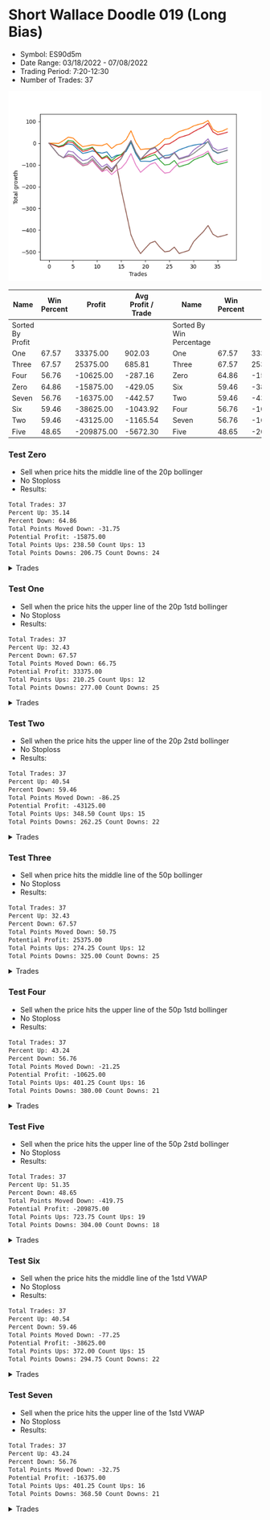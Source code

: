 # Short Wallace Doodle 019 (Long Bias)
- Symbol: ES90d5m
- Date Range: 03/18/2022 - 07/08/2022
- Trading Period: 7:20-12:30
- Number of Trades: 37

![Plot](ShortWallaceDoodle019ES90d5m(LongBias).png)

| Name | Win Percent | Profit | Avg Profit / Trade |     | Name | Win Percent | Profit | Avg Profit / Trade |
| ---- | ----------- | ------ | ------------------ | --- | ---- | ----------- | ------ | ------------------ |
| Sorted By <br> Profit | | | | | Sorted By <br> Win Percentage ||||
| One | 67.57 | 33375.00 | 902.03 |     | One | 67.57 | 33375.00 | 902.03 |
| Three | 67.57 | 25375.00 | 685.81 |     | Three | 67.57 | 25375.00 | 685.81 |
| Four | 56.76 | -10625.00 | -287.16 |     | Zero | 64.86 | -15875.00 | -429.05 |
| Zero | 64.86 | -15875.00 | -429.05 |     | Six | 59.46 | -38625.00 | -1043.92 |
| Seven | 56.76 | -16375.00 | -442.57 |     | Two | 59.46 | -43125.00 | -1165.54 |
| Six | 59.46 | -38625.00 | -1043.92 |     | Four | 56.76 | -10625.00 | -287.16 |
| Two | 59.46 | -43125.00 | -1165.54 |     | Seven | 56.76 | -16375.00 | -442.57 |
| Five | 48.65 | -209875.00 | -5672.30 |     | Five | 48.65 | -209875.00 | -5672.30 |

### Test Zero
* Sell when price hits the middle line of the 20p bollinger
* No Stoploss
* Results:
```
Total Trades: 37
Percent Up: 35.14
Percent Down: 64.86
Total Points Moved Down: -31.75
Potential Profit: -15875.00
Total Points Ups: 238.50 Count Ups: 13
Total Points Downs: 206.75 Count Downs: 24
```

<details><summary>Trades</summary>

<code>In: 2022-03-24 08:05:00		Out: 2022-03-24 09:25:00		Total Position Time: 80:00		Total Move Down: -7.50		Total to Date: -7.50</code> <br />
<code>In: 2022-03-24 08:10:00		Out: 2022-03-24 09:25:00		Total Position Time: 75:00		Total Move Down: -8.00		Total to Date: -15.50</code> <br />
<code>In: 2022-03-24 08:30:00		Out: 2022-03-24 09:25:00		Total Position Time: 55:00		Total Move Down: 6.00		Total to Date: -9.50</code> <br />
<code>In: 2022-03-25 07:25:00		Out: 2022-03-25 08:07:45		Total Position Time: 42:45		Total Move Down: 6.50		Total to Date: -3.00</code> <br />
<code>In: 2022-03-29 12:10:00		Out: 2022-03-29 12:50:00		Total Position Time: 40:00		Total Move Down: -4.25		Total to Date: -7.25</code> <br />
<code>In: 2022-04-07 11:45:00		Out: 2022-04-07 12:50:00		Total Position Time: 65:00		Total Move Down: -21.75		Total to Date: -29.00</code> <br />
<code>In: 2022-04-07 11:50:00		Out: 2022-04-07 12:50:00		Total Position Time: 60:00		Total Move Down: -18.00		Total to Date: -47.00</code> <br />
<code>In: 2022-04-07 12:15:00		Out: 2022-04-07 12:50:00		Total Position Time: 35:00		Total Move Down: 4.75		Total to Date: -42.25</code> <br />
<code>In: 2022-04-08 08:05:00		Out: 2022-04-08 09:15:55		Total Position Time: 70:55		Total Move Down: 7.00		Total to Date: -35.25</code> <br />
<code>In: 2022-04-13 08:25:00		Out: 2022-04-13 10:34:30		Total Position Time: 129:30		Total Move Down: -6.25		Total to Date: -41.50</code> <br />
<code>In: 2022-04-13 08:30:00		Out: 2022-04-13 10:34:30		Total Position Time: 124:30		Total Move Down: -4.25		Total to Date: -45.75</code> <br />
<code>In: 2022-04-20 10:45:00		Out: 2022-04-20 11:13:35		Total Position Time: 28:35		Total Move Down: 5.75		Total to Date: -40.00</code> <br />
<code>In: 2022-04-28 09:50:00		Out: 2022-04-28 12:34:15		Total Position Time: 164:15		Total Move Down: -28.25		Total to Date: -68.25</code> <br />
<code>In: 2022-05-03 08:30:00		Out: 2022-05-03 09:07:05		Total Position Time: 37:05		Total Move Down: 12.50		Total to Date: -55.75</code> <br />
<code>In: 2022-05-04 10:55:00		Out: 2022-05-04 11:00:25		Total Position Time: 05:25		Total Move Down: 3.00		Total to Date: -52.75</code> <br />
<code>In: 2022-05-04 11:05:00		Out: 2022-05-04 11:10:10		Total Position Time: 05:10		Total Move Down: 15.00		Total to Date: -37.75</code> <br />
<code>In: 2022-05-04 11:30:00		Out: 2022-05-04 11:35:10		Total Position Time: 05:10		Total Move Down: 40.75		Total to Date: 3.00</code> <br />
<code>In: 2022-05-04 12:05:00		Out: 2022-05-04 12:50:00		Total Position Time: 45:00		Total Move Down: -52.25		Total to Date: -49.25</code> <br />
<code>In: 2022-05-04 12:15:00		Out: 2022-05-04 12:50:00		Total Position Time: 35:00		Total Move Down: -34.00		Total to Date: -83.25</code> <br />
<code>In: 2022-05-16 10:35:00		Out: 2022-05-16 11:52:30		Total Position Time: 77:30		Total Move Down: 0.25		Total to Date: -83.00</code> <br />
<code>In: 2022-05-16 10:40:00		Out: 2022-05-16 11:52:30		Total Position Time: 72:30		Total Move Down: -1.00		Total to Date: -84.00</code> <br />
<code>In: 2022-05-17 12:05:00		Out: 2022-05-17 12:50:00		Total Position Time: 45:00		Total Move Down: 8.25		Total to Date: -75.75</code> <br />
<code>In: 2022-05-24 10:55:00		Out: 2022-05-24 11:48:35		Total Position Time: 53:35		Total Move Down: 6.25		Total to Date: -69.50</code> <br />
<code>In: 2022-05-24 11:10:00		Out: 2022-05-24 11:48:35		Total Position Time: 38:35		Total Move Down: 12.25		Total to Date: -57.25</code> <br />
<code>In: 2022-05-27 12:25:00		Out: 2022-05-27 12:50:00		Total Position Time: 25:00		Total Move Down: 3.00		Total to Date: -54.25</code> <br />
<code>In: 2022-05-31 09:05:00		Out: 2022-05-31 10:16:00		Total Position Time: 71:00		Total Move Down: 10.50		Total to Date: -43.75</code> <br />
<code>In: 2022-06-07 07:40:00		Out: 2022-06-07 08:30:10		Total Position Time: 50:10		Total Move Down: 13.25		Total to Date: -30.50</code> <br />
<code>In: 2022-06-21 12:05:00		Out: 2022-06-21 12:35:35		Total Position Time: 30:35		Total Move Down: 8.00		Total to Date: -22.50</code> <br />
<code>In: 2022-06-21 12:10:00		Out: 2022-06-21 12:35:35		Total Position Time: 25:35		Total Move Down: 7.75		Total to Date: -14.75</code> <br />
<code>In: 2022-06-23 08:10:00		Out: 2022-06-23 08:24:00		Total Position Time: 14:00		Total Move Down: 5.75		Total to Date: -9.00</code> <br />
<code>In: 2022-06-27 07:55:00		Out: 2022-06-27 09:02:10		Total Position Time: 67:10		Total Move Down: 3.75		Total to Date: -5.25</code> <br />
<code>In: 2022-06-27 08:20:00		Out: 2022-06-27 09:02:10		Total Position Time: 42:10		Total Move Down: 2.25		Total to Date: -3.00</code> <br />
<code>In: 2022-06-27 08:25:00		Out: 2022-06-27 09:02:10		Total Position Time: 37:10		Total Move Down: 9.25		Total to Date: 6.25</code> <br />
<code>In: 2022-07-05 10:40:00		Out: 2022-07-05 12:50:00		Total Position Time: 130:00		Total Move Down: -40.00		Total to Date: -33.75</code> <br />
<code>In: 2022-07-05 11:40:00		Out: 2022-07-05 12:50:00		Total Position Time: 70:00		Total Move Down: -13.00		Total to Date: -46.75</code> <br />
<code>In: 2022-07-06 11:45:00		Out: 2022-07-06 12:49:20		Total Position Time: 64:20		Total Move Down: 7.50		Total to Date: -39.25</code> <br />
<code>In: 2022-07-07 12:20:00		Out: 2022-07-07 12:38:25		Total Position Time: 18:25		Total Move Down: 7.50		Total to Date: -31.75</code> <br />


</details>

### Test One
* Sell when the price hits the upper line of the 20p 1std bollinger
* No Stoploss
* Results:
```
Total Trades: 37
Percent Up: 32.43
Percent Down: 67.57
Total Points Moved Down: 66.75
Potential Profit: 33375.00
Total Points Ups: 210.25 Count Ups: 12
Total Points Downs: 277.00 Count Downs: 25
```

<details><summary>Trades</summary>

<code>In: 2022-03-24 08:05:00		Out: 2022-03-24 09:34:05		Total Position Time: 89:05		Total Move Down: -0.25		Total to Date: -0.25</code> <br />
<code>In: 2022-03-24 08:10:00		Out: 2022-03-24 09:34:05		Total Position Time: 84:05		Total Move Down: -0.75		Total to Date: -1.00</code> <br />
<code>In: 2022-03-24 08:30:00		Out: 2022-03-24 09:34:05		Total Position Time: 64:05		Total Move Down: 13.25		Total to Date: 12.25</code> <br />
<code>In: 2022-03-25 07:25:00		Out: 2022-03-25 08:09:20		Total Position Time: 44:20		Total Move Down: 15.50		Total to Date: 27.75</code> <br />
<code>In: 2022-03-29 12:10:00		Out: 2022-03-29 12:50:00		Total Position Time: 40:00		Total Move Down: -4.25		Total to Date: 23.50</code> <br />
<code>In: 2022-04-07 11:45:00		Out: 2022-04-07 12:50:00		Total Position Time: 65:00		Total Move Down: -21.75		Total to Date: 1.75</code> <br />
<code>In: 2022-04-07 11:50:00		Out: 2022-04-07 12:50:00		Total Position Time: 60:00		Total Move Down: -18.00		Total to Date: -16.25</code> <br />
<code>In: 2022-04-07 12:15:00		Out: 2022-04-07 12:50:00		Total Position Time: 35:00		Total Move Down: 4.75		Total to Date: -11.50</code> <br />
<code>In: 2022-04-08 08:05:00		Out: 2022-04-08 10:13:40		Total Position Time: 128:40		Total Move Down: 4.25		Total to Date: -7.25</code> <br />
<code>In: 2022-04-13 08:25:00		Out: 2022-04-13 10:47:30		Total Position Time: 142:30		Total Move Down: -2.75		Total to Date: -10.00</code> <br />
<code>In: 2022-04-13 08:30:00		Out: 2022-04-13 10:47:30		Total Position Time: 137:30		Total Move Down: -0.75		Total to Date: -10.75</code> <br />
<code>In: 2022-04-20 10:45:00		Out: 2022-04-20 11:17:15		Total Position Time: 32:15		Total Move Down: 8.75		Total to Date: -2.00</code> <br />
<code>In: 2022-04-28 09:50:00		Out: 2022-04-28 12:45:05		Total Position Time: 175:05		Total Move Down: -22.50		Total to Date: -24.50</code> <br />
<code>In: 2022-05-03 08:30:00		Out: 2022-05-03 09:30:10		Total Position Time: 60:10		Total Move Down: 17.00		Total to Date: -7.50</code> <br />
<code>In: 2022-05-04 10:55:00		Out: 2022-05-04 11:07:25		Total Position Time: 12:25		Total Move Down: 5.25		Total to Date: -2.25</code> <br />
<code>In: 2022-05-04 11:05:00		Out: 2022-05-04 11:10:55		Total Position Time: 05:55		Total Move Down: 18.75		Total to Date: 16.50</code> <br />
<code>In: 2022-05-04 11:30:00		Out: 2022-05-04 11:35:10		Total Position Time: 05:10		Total Move Down: 40.75		Total to Date: 57.25</code> <br />
<code>In: 2022-05-04 12:05:00		Out: 2022-05-04 12:50:00		Total Position Time: 45:00		Total Move Down: -52.25		Total to Date: 5.00</code> <br />
<code>In: 2022-05-04 12:15:00		Out: 2022-05-04 12:50:00		Total Position Time: 35:00		Total Move Down: -34.00		Total to Date: -29.00</code> <br />
<code>In: 2022-05-16 10:35:00		Out: 2022-05-16 12:10:10		Total Position Time: 95:10		Total Move Down: 2.50		Total to Date: -26.50</code> <br />
<code>In: 2022-05-16 10:40:00		Out: 2022-05-16 12:10:10		Total Position Time: 90:10		Total Move Down: 1.25		Total to Date: -25.25</code> <br />
<code>In: 2022-05-17 12:05:00		Out: 2022-05-17 12:50:00		Total Position Time: 45:00		Total Move Down: 8.25		Total to Date: -17.00</code> <br />
<code>In: 2022-05-24 10:55:00		Out: 2022-05-24 11:55:10		Total Position Time: 60:10		Total Move Down: 15.25		Total to Date: -1.75</code> <br />
<code>In: 2022-05-24 11:10:00		Out: 2022-05-24 11:55:10		Total Position Time: 45:10		Total Move Down: 21.25		Total to Date: 19.50</code> <br />
<code>In: 2022-05-27 12:25:00		Out: 2022-05-27 12:50:00		Total Position Time: 25:00		Total Move Down: 3.00		Total to Date: 22.50</code> <br />
<code>In: 2022-05-31 09:05:00		Out: 2022-05-31 10:23:00		Total Position Time: 78:00		Total Move Down: 16.50		Total to Date: 39.00</code> <br />
<code>In: 2022-06-07 07:40:00		Out: 2022-06-07 09:05:05		Total Position Time: 85:05		Total Move Down: 14.50		Total to Date: 53.50</code> <br />
<code>In: 2022-06-21 12:05:00		Out: 2022-06-21 12:50:00		Total Position Time: 45:00		Total Move Down: 7.00		Total to Date: 60.50</code> <br />
<code>In: 2022-06-21 12:10:00		Out: 2022-06-21 12:50:00		Total Position Time: 40:00		Total Move Down: 6.75		Total to Date: 67.25</code> <br />
<code>In: 2022-06-23 08:10:00		Out: 2022-06-23 08:35:05		Total Position Time: 25:05		Total Move Down: 12.00		Total to Date: 79.25</code> <br />
<code>In: 2022-06-27 07:55:00		Out: 2022-06-27 09:15:50		Total Position Time: 80:50		Total Move Down: 7.00		Total to Date: 86.25</code> <br />
<code>In: 2022-06-27 08:20:00		Out: 2022-06-27 09:15:50		Total Position Time: 55:50		Total Move Down: 5.50		Total to Date: 91.75</code> <br />
<code>In: 2022-06-27 08:25:00		Out: 2022-06-27 09:15:50		Total Position Time: 50:50		Total Move Down: 12.50		Total to Date: 104.25</code> <br />
<code>In: 2022-07-05 10:40:00		Out: 2022-07-05 12:50:00		Total Position Time: 130:00		Total Move Down: -40.00		Total to Date: 64.25</code> <br />
<code>In: 2022-07-05 11:40:00		Out: 2022-07-05 12:50:00		Total Position Time: 70:00		Total Move Down: -13.00		Total to Date: 51.25</code> <br />
<code>In: 2022-07-06 11:45:00		Out: 2022-07-06 12:50:00		Total Position Time: 65:00		Total Move Down: 5.00		Total to Date: 56.25</code> <br />
<code>In: 2022-07-07 12:20:00		Out: 2022-07-07 12:46:45		Total Position Time: 26:45		Total Move Down: 10.50		Total to Date: 66.75</code> <br />


</details>

### Test Two
* Sell when the price hits the upper line of the 20p 2std bollinger
* No Stoploss
* Results:
```
Total Trades: 37
Percent Up: 40.54
Percent Down: 59.46
Total Points Moved Down: -86.25
Potential Profit: -43125.00
Total Points Ups: 348.50 Count Ups: 15
Total Points Downs: 262.25 Count Downs: 22
```

<details><summary>Trades</summary>

<code>In: 2022-03-24 08:05:00		Out: 2022-03-24 11:46:05		Total Position Time: 221:05		Total Move Down: -7.00		Total to Date: -7.00</code> <br />
<code>In: 2022-03-24 08:10:00		Out: 2022-03-24 11:46:05		Total Position Time: 216:05		Total Move Down: -7.50		Total to Date: -14.50</code> <br />
<code>In: 2022-03-24 08:30:00		Out: 2022-03-24 11:46:05		Total Position Time: 196:05		Total Move Down: 6.50		Total to Date: -8.00</code> <br />
<code>In: 2022-03-25 07:25:00		Out: 2022-03-25 08:10:45		Total Position Time: 45:45		Total Move Down: 21.25		Total to Date: 13.25</code> <br />
<code>In: 2022-03-29 12:10:00		Out: 2022-03-29 12:50:00		Total Position Time: 40:00		Total Move Down: -4.25		Total to Date: 9.00</code> <br />
<code>In: 2022-04-07 11:45:00		Out: 2022-04-07 12:50:00		Total Position Time: 65:00		Total Move Down: -21.75		Total to Date: -12.75</code> <br />
<code>In: 2022-04-07 11:50:00		Out: 2022-04-07 12:50:00		Total Position Time: 60:00		Total Move Down: -18.00		Total to Date: -30.75</code> <br />
<code>In: 2022-04-07 12:15:00		Out: 2022-04-07 12:50:00		Total Position Time: 35:00		Total Move Down: 4.75		Total to Date: -26.00</code> <br />
<code>In: 2022-04-08 08:05:00		Out: 2022-04-08 10:32:15		Total Position Time: 147:15		Total Move Down: 8.00		Total to Date: -18.00</code> <br />
<code>In: 2022-04-13 08:25:00		Out: 2022-04-13 12:50:00		Total Position Time: 265:00		Total Move Down: -26.00		Total to Date: -44.00</code> <br />
<code>In: 2022-04-13 08:30:00		Out: 2022-04-13 12:50:00		Total Position Time: 260:00		Total Move Down: -24.00		Total to Date: -68.00</code> <br />
<code>In: 2022-04-20 10:45:00		Out: 2022-04-20 11:18:30		Total Position Time: 33:30		Total Move Down: 11.00		Total to Date: -57.00</code> <br />
<code>In: 2022-04-28 09:50:00		Out: 2022-04-28 12:50:00		Total Position Time: 180:00		Total Move Down: -23.00		Total to Date: -80.00</code> <br />
<code>In: 2022-05-03 08:30:00		Out: 2022-05-03 09:56:15		Total Position Time: 86:15		Total Move Down: 19.25		Total to Date: -60.75</code> <br />
<code>In: 2022-05-04 10:55:00		Out: 2022-05-04 11:07:40		Total Position Time: 12:40		Total Move Down: 9.00		Total to Date: -51.75</code> <br />
<code>In: 2022-05-04 11:05:00		Out: 2022-05-04 11:18:35		Total Position Time: 13:35		Total Move Down: 21.50		Total to Date: -30.25</code> <br />
<code>In: 2022-05-04 11:30:00		Out: 2022-05-04 11:35:10		Total Position Time: 05:10		Total Move Down: 40.75		Total to Date: 10.50</code> <br />
<code>In: 2022-05-04 12:05:00		Out: 2022-05-04 12:50:00		Total Position Time: 45:00		Total Move Down: -52.25		Total to Date: -41.75</code> <br />
<code>In: 2022-05-04 12:15:00		Out: 2022-05-04 12:50:00		Total Position Time: 35:00		Total Move Down: -34.00		Total to Date: -75.75</code> <br />
<code>In: 2022-05-16 10:35:00		Out: 2022-05-16 12:13:35		Total Position Time: 98:35		Total Move Down: 8.50		Total to Date: -67.25</code> <br />
<code>In: 2022-05-16 10:40:00		Out: 2022-05-16 12:13:35		Total Position Time: 93:35		Total Move Down: 7.25		Total to Date: -60.00</code> <br />
<code>In: 2022-05-17 12:05:00		Out: 2022-05-17 12:50:00		Total Position Time: 45:00		Total Move Down: 8.25		Total to Date: -51.75</code> <br />
<code>In: 2022-05-24 10:55:00		Out: 2022-05-24 12:50:00		Total Position Time: 115:00		Total Move Down: -27.25		Total to Date: -79.00</code> <br />
<code>In: 2022-05-24 11:10:00		Out: 2022-05-24 12:50:00		Total Position Time: 100:00		Total Move Down: -21.25		Total to Date: -100.25</code> <br />
<code>In: 2022-05-27 12:25:00		Out: 2022-05-27 12:50:00		Total Position Time: 25:00		Total Move Down: 3.00		Total to Date: -97.25</code> <br />
<code>In: 2022-05-31 09:05:00		Out: 2022-05-31 11:46:00		Total Position Time: 161:00		Total Move Down: 17.75		Total to Date: -79.50</code> <br />
<code>In: 2022-06-07 07:40:00		Out: 2022-06-07 12:50:00		Total Position Time: 310:00		Total Move Down: -29.25		Total to Date: -108.75</code> <br />
<code>In: 2022-06-21 12:05:00		Out: 2022-06-21 12:50:00		Total Position Time: 45:00		Total Move Down: 7.00		Total to Date: -101.75</code> <br />
<code>In: 2022-06-21 12:10:00		Out: 2022-06-21 12:50:00		Total Position Time: 40:00		Total Move Down: 6.75		Total to Date: -95.00</code> <br />
<code>In: 2022-06-23 08:10:00		Out: 2022-06-23 08:38:15		Total Position Time: 28:15		Total Move Down: 17.50		Total to Date: -77.50</code> <br />
<code>In: 2022-06-27 07:55:00		Out: 2022-06-27 09:25:30		Total Position Time: 90:30		Total Move Down: 9.50		Total to Date: -68.00</code> <br />
<code>In: 2022-06-27 08:20:00		Out: 2022-06-27 09:25:30		Total Position Time: 65:30		Total Move Down: 8.00		Total to Date: -60.00</code> <br />
<code>In: 2022-06-27 08:25:00		Out: 2022-06-27 09:25:30		Total Position Time: 60:30		Total Move Down: 15.00		Total to Date: -45.00</code> <br />
<code>In: 2022-07-05 10:40:00		Out: 2022-07-05 12:50:00		Total Position Time: 130:00		Total Move Down: -40.00		Total to Date: -85.00</code> <br />
<code>In: 2022-07-05 11:40:00		Out: 2022-07-05 12:50:00		Total Position Time: 70:00		Total Move Down: -13.00		Total to Date: -98.00</code> <br />
<code>In: 2022-07-06 11:45:00		Out: 2022-07-06 12:50:00		Total Position Time: 65:00		Total Move Down: 5.00		Total to Date: -93.00</code> <br />
<code>In: 2022-07-07 12:20:00		Out: 2022-07-07 12:50:00		Total Position Time: 30:00		Total Move Down: 6.75		Total to Date: -86.25</code> <br />


</details>

### Test Three
* Sell when price hits the middle line of the 50p bollinger
* No Stoploss
* Results:
```
Total Trades: 37
Percent Up: 32.43
Percent Down: 67.57
Total Points Moved Down: 50.75
Potential Profit: 25375.00
Total Points Ups: 274.25 Count Ups: 12
Total Points Downs: 325.00 Count Downs: 25
```

<details><summary>Trades</summary>

<code>In: 2022-03-24 08:05:00		Out: 2022-03-24 11:45:20		Total Position Time: 220:20		Total Move Down: -8.75		Total to Date: -8.75</code> <br />
<code>In: 2022-03-24 08:10:00		Out: 2022-03-24 11:45:20		Total Position Time: 215:20		Total Move Down: -9.25		Total to Date: -18.00</code> <br />
<code>In: 2022-03-24 08:30:00		Out: 2022-03-24 11:45:20		Total Position Time: 195:20		Total Move Down: 4.75		Total to Date: -13.25</code> <br />
<code>In: 2022-03-25 07:25:00		Out: 2022-03-25 08:10:15		Total Position Time: 45:15		Total Move Down: 19.50		Total to Date: 6.25</code> <br />
<code>In: 2022-03-29 12:10:00		Out: 2022-03-29 12:50:00		Total Position Time: 40:00		Total Move Down: -4.25		Total to Date: 2.00</code> <br />
<code>In: 2022-04-07 11:45:00		Out: 2022-04-07 12:50:00		Total Position Time: 65:00		Total Move Down: -21.75		Total to Date: -19.75</code> <br />
<code>In: 2022-04-07 11:50:00		Out: 2022-04-07 12:50:00		Total Position Time: 60:00		Total Move Down: -18.00		Total to Date: -37.75</code> <br />
<code>In: 2022-04-07 12:15:00		Out: 2022-04-07 12:50:00		Total Position Time: 35:00		Total Move Down: 4.75		Total to Date: -33.00</code> <br />
<code>In: 2022-04-08 08:05:00		Out: 2022-04-08 10:43:05		Total Position Time: 158:05		Total Move Down: 11.00		Total to Date: -22.00</code> <br />
<code>In: 2022-04-13 08:25:00		Out: 2022-04-13 12:50:00		Total Position Time: 265:00		Total Move Down: -26.00		Total to Date: -48.00</code> <br />
<code>In: 2022-04-13 08:30:00		Out: 2022-04-13 12:50:00		Total Position Time: 260:00		Total Move Down: -24.00		Total to Date: -72.00</code> <br />
<code>In: 2022-04-20 10:45:00		Out: 2022-04-20 11:17:40		Total Position Time: 32:40		Total Move Down: 9.00		Total to Date: -63.00</code> <br />
<code>In: 2022-04-28 09:50:00		Out: 2022-04-28 12:50:00		Total Position Time: 180:00		Total Move Down: -23.00		Total to Date: -86.00</code> <br />
<code>In: 2022-05-03 08:30:00		Out: 2022-05-03 11:02:35		Total Position Time: 152:35		Total Move Down: 12.25		Total to Date: -73.75</code> <br />
<code>In: 2022-05-04 10:55:00		Out: 2022-05-04 11:20:50		Total Position Time: 25:50		Total Move Down: 14.75		Total to Date: -59.00</code> <br />
<code>In: 2022-05-04 11:05:00		Out: 2022-05-04 11:20:50		Total Position Time: 15:50		Total Move Down: 30.25		Total to Date: -28.75</code> <br />
<code>In: 2022-05-04 11:30:00		Out: 2022-05-04 11:35:10		Total Position Time: 05:10		Total Move Down: 40.75		Total to Date: 12.00</code> <br />
<code>In: 2022-05-04 12:05:00		Out: 2022-05-04 12:50:00		Total Position Time: 45:00		Total Move Down: -52.25		Total to Date: -40.25</code> <br />
<code>In: 2022-05-04 12:15:00		Out: 2022-05-04 12:50:00		Total Position Time: 35:00		Total Move Down: -34.00		Total to Date: -74.25</code> <br />
<code>In: 2022-05-16 10:35:00		Out: 2022-05-16 12:17:45		Total Position Time: 102:45		Total Move Down: 12.50		Total to Date: -61.75</code> <br />
<code>In: 2022-05-16 10:40:00		Out: 2022-05-16 12:17:45		Total Position Time: 97:45		Total Move Down: 11.25		Total to Date: -50.50</code> <br />
<code>In: 2022-05-17 12:05:00		Out: 2022-05-17 12:50:00		Total Position Time: 45:00		Total Move Down: 8.25		Total to Date: -42.25</code> <br />
<code>In: 2022-05-24 10:55:00		Out: 2022-05-24 11:55:10		Total Position Time: 60:10		Total Move Down: 15.25		Total to Date: -27.00</code> <br />
<code>In: 2022-05-24 11:10:00		Out: 2022-05-24 11:55:10		Total Position Time: 45:10		Total Move Down: 21.25		Total to Date: -5.75</code> <br />
<code>In: 2022-05-27 12:25:00		Out: 2022-05-27 12:50:00		Total Position Time: 25:00		Total Move Down: 3.00		Total to Date: -2.75</code> <br />
<code>In: 2022-05-31 09:05:00		Out: 2022-05-31 11:45:05		Total Position Time: 160:05		Total Move Down: 13.50		Total to Date: 10.75</code> <br />
<code>In: 2022-06-07 07:40:00		Out: 2022-06-07 08:30:45		Total Position Time: 50:45		Total Move Down: 14.75		Total to Date: 25.50</code> <br />
<code>In: 2022-06-21 12:05:00		Out: 2022-06-21 12:50:00		Total Position Time: 45:00		Total Move Down: 7.00		Total to Date: 32.50</code> <br />
<code>In: 2022-06-21 12:10:00		Out: 2022-06-21 12:50:00		Total Position Time: 40:00		Total Move Down: 6.75		Total to Date: 39.25</code> <br />
<code>In: 2022-06-23 08:10:00		Out: 2022-06-23 08:35:20		Total Position Time: 25:20		Total Move Down: 13.50		Total to Date: 52.75</code> <br />
<code>In: 2022-06-27 07:55:00		Out: 2022-06-27 09:25:50		Total Position Time: 90:50		Total Move Down: 11.75		Total to Date: 64.50</code> <br />
<code>In: 2022-06-27 08:20:00		Out: 2022-06-27 09:25:50		Total Position Time: 65:50		Total Move Down: 10.25		Total to Date: 74.75</code> <br />
<code>In: 2022-06-27 08:25:00		Out: 2022-06-27 09:25:50		Total Position Time: 60:50		Total Move Down: 17.25		Total to Date: 92.00</code> <br />
<code>In: 2022-07-05 10:40:00		Out: 2022-07-05 12:50:00		Total Position Time: 130:00		Total Move Down: -40.00		Total to Date: 52.00</code> <br />
<code>In: 2022-07-05 11:40:00		Out: 2022-07-05 12:50:00		Total Position Time: 70:00		Total Move Down: -13.00		Total to Date: 39.00</code> <br />
<code>In: 2022-07-06 11:45:00		Out: 2022-07-06 12:50:00		Total Position Time: 65:00		Total Move Down: 5.00		Total to Date: 44.00</code> <br />
<code>In: 2022-07-07 12:20:00		Out: 2022-07-07 12:50:00		Total Position Time: 30:00		Total Move Down: 6.75		Total to Date: 50.75</code> <br />


</details>

### Test Four
* Sell when the price hits the upper line of the 50p 1std bollinger
* No Stoploss
* Results:
```
Total Trades: 37
Percent Up: 43.24
Percent Down: 56.76
Total Points Moved Down: -21.25
Potential Profit: -10625.00
Total Points Ups: 401.25 Count Ups: 16
Total Points Downs: 380.00 Count Downs: 21
```

<details><summary>Trades</summary>

<code>In: 2022-03-24 08:05:00		Out: 2022-03-24 12:50:00		Total Position Time: 285:00		Total Move Down: -26.75		Total to Date: -26.75</code> <br />
<code>In: 2022-03-24 08:10:00		Out: 2022-03-24 12:50:00		Total Position Time: 280:00		Total Move Down: -27.25		Total to Date: -54.00</code> <br />
<code>In: 2022-03-24 08:30:00		Out: 2022-03-24 12:50:00		Total Position Time: 260:00		Total Move Down: -13.25		Total to Date: -67.25</code> <br />
<code>In: 2022-03-25 07:25:00		Out: 2022-03-25 08:26:20		Total Position Time: 61:20		Total Move Down: 31.25		Total to Date: -36.00</code> <br />
<code>In: 2022-03-29 12:10:00		Out: 2022-03-29 12:50:00		Total Position Time: 40:00		Total Move Down: -4.25		Total to Date: -40.25</code> <br />
<code>In: 2022-04-07 11:45:00		Out: 2022-04-07 12:50:00		Total Position Time: 65:00		Total Move Down: -21.75		Total to Date: -62.00</code> <br />
<code>In: 2022-04-07 11:50:00		Out: 2022-04-07 12:50:00		Total Position Time: 60:00		Total Move Down: -18.00		Total to Date: -80.00</code> <br />
<code>In: 2022-04-07 12:15:00		Out: 2022-04-07 12:50:00		Total Position Time: 35:00		Total Move Down: 4.75		Total to Date: -75.25</code> <br />
<code>In: 2022-04-08 08:05:00		Out: 2022-04-08 11:25:05		Total Position Time: 200:05		Total Move Down: 16.00		Total to Date: -59.25</code> <br />
<code>In: 2022-04-13 08:25:00		Out: 2022-04-13 12:50:00		Total Position Time: 265:00		Total Move Down: -26.00		Total to Date: -85.25</code> <br />
<code>In: 2022-04-13 08:30:00		Out: 2022-04-13 12:50:00		Total Position Time: 260:00		Total Move Down: -24.00		Total to Date: -109.25</code> <br />
<code>In: 2022-04-20 10:45:00		Out: 2022-04-20 11:25:50		Total Position Time: 40:50		Total Move Down: 13.50		Total to Date: -95.75</code> <br />
<code>In: 2022-04-28 09:50:00		Out: 2022-04-28 12:50:00		Total Position Time: 180:00		Total Move Down: -23.00		Total to Date: -118.75</code> <br />
<code>In: 2022-05-03 08:30:00		Out: 2022-05-03 11:14:25		Total Position Time: 164:25		Total Move Down: 23.00		Total to Date: -95.75</code> <br />
<code>In: 2022-05-04 10:55:00		Out: 2022-05-04 11:34:10		Total Position Time: 39:10		Total Move Down: 26.25		Total to Date: -69.50</code> <br />
<code>In: 2022-05-04 11:05:00		Out: 2022-05-04 11:34:10		Total Position Time: 29:10		Total Move Down: 41.75		Total to Date: -27.75</code> <br />
<code>In: 2022-05-04 11:30:00		Out: 2022-05-04 11:35:10		Total Position Time: 05:10		Total Move Down: 40.75		Total to Date: 13.00</code> <br />
<code>In: 2022-05-04 12:05:00		Out: 2022-05-04 12:50:00		Total Position Time: 45:00		Total Move Down: -52.25		Total to Date: -39.25</code> <br />
<code>In: 2022-05-04 12:15:00		Out: 2022-05-04 12:50:00		Total Position Time: 35:00		Total Move Down: -34.00		Total to Date: -73.25</code> <br />
<code>In: 2022-05-16 10:35:00		Out: 2022-05-16 12:35:20		Total Position Time: 120:20		Total Move Down: 22.25		Total to Date: -51.00</code> <br />
<code>In: 2022-05-16 10:40:00		Out: 2022-05-16 12:35:20		Total Position Time: 115:20		Total Move Down: 21.00		Total to Date: -30.00</code> <br />
<code>In: 2022-05-17 12:05:00		Out: 2022-05-17 12:50:00		Total Position Time: 45:00		Total Move Down: 8.25		Total to Date: -21.75</code> <br />
<code>In: 2022-05-24 10:55:00		Out: 2022-05-24 12:50:00		Total Position Time: 115:00		Total Move Down: -27.25		Total to Date: -49.00</code> <br />
<code>In: 2022-05-24 11:10:00		Out: 2022-05-24 12:50:00		Total Position Time: 100:00		Total Move Down: -21.25		Total to Date: -70.25</code> <br />
<code>In: 2022-05-27 12:25:00		Out: 2022-05-27 12:50:00		Total Position Time: 25:00		Total Move Down: 3.00		Total to Date: -67.25</code> <br />
<code>In: 2022-05-31 09:05:00		Out: 2022-05-31 11:54:40		Total Position Time: 169:40		Total Move Down: 26.00		Total to Date: -41.25</code> <br />
<code>In: 2022-06-07 07:40:00		Out: 2022-06-07 12:50:00		Total Position Time: 310:00		Total Move Down: -29.25		Total to Date: -70.50</code> <br />
<code>In: 2022-06-21 12:05:00		Out: 2022-06-21 12:50:00		Total Position Time: 45:00		Total Move Down: 7.00		Total to Date: -63.50</code> <br />
<code>In: 2022-06-21 12:10:00		Out: 2022-06-21 12:50:00		Total Position Time: 40:00		Total Move Down: 6.75		Total to Date: -56.75</code> <br />
<code>In: 2022-06-23 08:10:00		Out: 2022-06-23 09:01:15		Total Position Time: 51:15		Total Move Down: 25.50		Total to Date: -31.25</code> <br />
<code>In: 2022-06-27 07:55:00		Out: 2022-06-27 10:38:05		Total Position Time: 163:05		Total Move Down: 15.75		Total to Date: -15.50</code> <br />
<code>In: 2022-06-27 08:20:00		Out: 2022-06-27 10:38:05		Total Position Time: 138:05		Total Move Down: 14.25		Total to Date: -1.25</code> <br />
<code>In: 2022-06-27 08:25:00		Out: 2022-06-27 10:38:05		Total Position Time: 133:05		Total Move Down: 21.25		Total to Date: 20.00</code> <br />
<code>In: 2022-07-05 10:40:00		Out: 2022-07-05 12:50:00		Total Position Time: 130:00		Total Move Down: -40.00		Total to Date: -20.00</code> <br />
<code>In: 2022-07-05 11:40:00		Out: 2022-07-05 12:50:00		Total Position Time: 70:00		Total Move Down: -13.00		Total to Date: -33.00</code> <br />
<code>In: 2022-07-06 11:45:00		Out: 2022-07-06 12:50:00		Total Position Time: 65:00		Total Move Down: 5.00		Total to Date: -28.00</code> <br />
<code>In: 2022-07-07 12:20:00		Out: 2022-07-07 12:50:00		Total Position Time: 30:00		Total Move Down: 6.75		Total to Date: -21.25</code> <br />


</details>

### Test Five
* Sell when the price hits the upper line of the 50p 2std bollinger
* No Stoploss
* Results:
```
Total Trades: 37
Percent Up: 51.35
Percent Down: 48.65
Total Points Moved Down: -419.75
Potential Profit: -209875.00
Total Points Ups: 723.75 Count Ups: 19
Total Points Downs: 304.00 Count Downs: 18
```

<details><summary>Trades</summary>

<code>In: 2022-03-24 08:05:00		Out: 2022-03-24 12:50:00		Total Position Time: 285:00		Total Move Down: -26.75		Total to Date: -26.75</code> <br />
<code>In: 2022-03-24 08:10:00		Out: 2022-03-24 12:50:00		Total Position Time: 280:00		Total Move Down: -27.25		Total to Date: -54.00</code> <br />
<code>In: 2022-03-24 08:30:00		Out: 2022-03-24 12:50:00		Total Position Time: 260:00		Total Move Down: -13.25		Total to Date: -67.25</code> <br />
<code>In: 2022-03-25 07:25:00		Out: 2022-03-25 12:50:00		Total Position Time: 325:00		Total Move Down: 7.75		Total to Date: -59.50</code> <br />
<code>In: 2022-03-29 12:10:00		Out: 2022-03-29 12:50:00		Total Position Time: 40:00		Total Move Down: -4.25		Total to Date: -63.75</code> <br />
<code>In: 2022-04-07 11:45:00		Out: 2022-04-07 12:50:00		Total Position Time: 65:00		Total Move Down: -21.75		Total to Date: -85.50</code> <br />
<code>In: 2022-04-07 11:50:00		Out: 2022-04-07 12:50:00		Total Position Time: 60:00		Total Move Down: -18.00		Total to Date: -103.50</code> <br />
<code>In: 2022-04-07 12:15:00		Out: 2022-04-07 12:50:00		Total Position Time: 35:00		Total Move Down: 4.75		Total to Date: -98.75</code> <br />
<code>In: 2022-04-08 08:05:00		Out: 2022-04-08 12:50:00		Total Position Time: 285:00		Total Move Down: 20.25		Total to Date: -78.50</code> <br />
<code>In: 2022-04-13 08:25:00		Out: 2022-04-13 12:50:00		Total Position Time: 265:00		Total Move Down: -26.00		Total to Date: -104.50</code> <br />
<code>In: 2022-04-13 08:30:00		Out: 2022-04-13 12:50:00		Total Position Time: 260:00		Total Move Down: -24.00		Total to Date: -128.50</code> <br />
<code>In: 2022-04-20 10:45:00		Out: 2022-04-20 11:35:45		Total Position Time: 50:45		Total Move Down: 19.25		Total to Date: -109.25</code> <br />
<code>In: 2022-04-28 09:50:00		Out: 2022-04-28 12:50:00		Total Position Time: 180:00		Total Move Down: -23.00		Total to Date: -132.25</code> <br />
<code>In: 2022-05-03 08:30:00		Out: 2022-05-03 11:40:20		Total Position Time: 190:20		Total Move Down: 33.50		Total to Date: -98.75</code> <br />
<code>In: 2022-05-04 10:55:00		Out: 2022-05-04 12:50:00		Total Position Time: 115:00		Total Move Down: -117.25		Total to Date: -216.00</code> <br />
<code>In: 2022-05-04 11:05:00		Out: 2022-05-04 12:50:00		Total Position Time: 105:00		Total Move Down: -101.75		Total to Date: -317.75</code> <br />
<code>In: 2022-05-04 11:30:00		Out: 2022-05-04 12:50:00		Total Position Time: 80:00		Total Move Down: -103.50		Total to Date: -421.25</code> <br />
<code>In: 2022-05-04 12:05:00		Out: 2022-05-04 12:50:00		Total Position Time: 45:00		Total Move Down: -52.25		Total to Date: -473.50</code> <br />
<code>In: 2022-05-04 12:15:00		Out: 2022-05-04 12:50:00		Total Position Time: 35:00		Total Move Down: -34.00		Total to Date: -507.50</code> <br />
<code>In: 2022-05-16 10:35:00		Out: 2022-05-16 12:50:00		Total Position Time: 135:00		Total Move Down: 24.75		Total to Date: -482.75</code> <br />
<code>In: 2022-05-16 10:40:00		Out: 2022-05-16 12:50:00		Total Position Time: 130:00		Total Move Down: 23.50		Total to Date: -459.25</code> <br />
<code>In: 2022-05-17 12:05:00		Out: 2022-05-17 12:50:00		Total Position Time: 45:00		Total Move Down: 8.25		Total to Date: -451.00</code> <br />
<code>In: 2022-05-24 10:55:00		Out: 2022-05-24 12:50:00		Total Position Time: 115:00		Total Move Down: -27.25		Total to Date: -478.25</code> <br />
<code>In: 2022-05-24 11:10:00		Out: 2022-05-24 12:50:00		Total Position Time: 100:00		Total Move Down: -21.25		Total to Date: -499.50</code> <br />
<code>In: 2022-05-27 12:25:00		Out: 2022-05-27 12:50:00		Total Position Time: 25:00		Total Move Down: 3.00		Total to Date: -496.50</code> <br />
<code>In: 2022-05-31 09:05:00		Out: 2022-05-31 12:50:00		Total Position Time: 225:00		Total Move Down: 18.50		Total to Date: -478.00</code> <br />
<code>In: 2022-06-07 07:40:00		Out: 2022-06-07 12:50:00		Total Position Time: 310:00		Total Move Down: -29.25		Total to Date: -507.25</code> <br />
<code>In: 2022-06-21 12:05:00		Out: 2022-06-21 12:50:00		Total Position Time: 45:00		Total Move Down: 7.00		Total to Date: -500.25</code> <br />
<code>In: 2022-06-21 12:10:00		Out: 2022-06-21 12:50:00		Total Position Time: 40:00		Total Move Down: 6.75		Total to Date: -493.50</code> <br />
<code>In: 2022-06-23 08:10:00		Out: 2022-06-23 09:46:25		Total Position Time: 96:25		Total Move Down: 40.50		Total to Date: -453.00</code> <br />
<code>In: 2022-06-27 07:55:00		Out: 2022-06-27 11:01:10		Total Position Time: 186:10		Total Move Down: 23.50		Total to Date: -429.50</code> <br />
<code>In: 2022-06-27 08:20:00		Out: 2022-06-27 11:01:10		Total Position Time: 161:10		Total Move Down: 22.00		Total to Date: -407.50</code> <br />
<code>In: 2022-06-27 08:25:00		Out: 2022-06-27 11:01:10		Total Position Time: 156:10		Total Move Down: 29.00		Total to Date: -378.50</code> <br />
<code>In: 2022-07-05 10:40:00		Out: 2022-07-05 12:50:00		Total Position Time: 130:00		Total Move Down: -40.00		Total to Date: -418.50</code> <br />
<code>In: 2022-07-05 11:40:00		Out: 2022-07-05 12:50:00		Total Position Time: 70:00		Total Move Down: -13.00		Total to Date: -431.50</code> <br />
<code>In: 2022-07-06 11:45:00		Out: 2022-07-06 12:50:00		Total Position Time: 65:00		Total Move Down: 5.00		Total to Date: -426.50</code> <br />
<code>In: 2022-07-07 12:20:00		Out: 2022-07-07 12:50:00		Total Position Time: 30:00		Total Move Down: 6.75		Total to Date: -419.75</code> <br />


</details>

### Test Six
* Sell when the price hits the middle line of the 1std VWAP
* No Stoploss
* Results:
```
Total Trades: 37
Percent Up: 40.54
Percent Down: 59.46
Total Points Moved Down: -77.25
Potential Profit: -38625.00
Total Points Ups: 372.00 Count Ups: 15
Total Points Downs: 294.75 Count Downs: 22
```

<details><summary>Trades</summary>

<code>In: 2022-03-24 08:05:00		Out: 2022-03-24 12:50:00		Total Position Time: 285:00		Total Move Down: -26.75		Total to Date: -26.75</code> <br />
<code>In: 2022-03-24 08:10:00		Out: 2022-03-24 12:50:00		Total Position Time: 280:00		Total Move Down: -27.25		Total to Date: -54.00</code> <br />
<code>In: 2022-03-24 08:30:00		Out: 2022-03-24 12:50:00		Total Position Time: 260:00		Total Move Down: -13.25		Total to Date: -67.25</code> <br />
<code>In: 2022-03-25 07:25:00		Out: 2022-03-25 08:08:15		Total Position Time: 43:15		Total Move Down: 9.50		Total to Date: -57.75</code> <br />
<code>In: 2022-03-29 12:10:00		Out: 2022-03-29 12:50:00		Total Position Time: 40:00		Total Move Down: -4.25		Total to Date: -62.00</code> <br />
<code>In: 2022-04-07 11:45:00		Out: 2022-04-07 12:50:00		Total Position Time: 65:00		Total Move Down: -21.75		Total to Date: -83.75</code> <br />
<code>In: 2022-04-07 11:50:00		Out: 2022-04-07 12:50:00		Total Position Time: 60:00		Total Move Down: -18.00		Total to Date: -101.75</code> <br />
<code>In: 2022-04-07 12:15:00		Out: 2022-04-07 12:50:00		Total Position Time: 35:00		Total Move Down: 4.75		Total to Date: -97.00</code> <br />
<code>In: 2022-04-08 08:05:00		Out: 2022-04-08 11:25:05		Total Position Time: 200:05		Total Move Down: 16.00		Total to Date: -81.00</code> <br />
<code>In: 2022-04-13 08:25:00		Out: 2022-04-13 12:50:00		Total Position Time: 265:00		Total Move Down: -26.00		Total to Date: -107.00</code> <br />
<code>In: 2022-04-13 08:30:00		Out: 2022-04-13 12:50:00		Total Position Time: 260:00		Total Move Down: -24.00		Total to Date: -131.00</code> <br />
<code>In: 2022-04-20 10:45:00		Out: 2022-04-20 11:18:20		Total Position Time: 33:20		Total Move Down: 9.75		Total to Date: -121.25</code> <br />
<code>In: 2022-04-28 09:50:00		Out: 2022-04-28 12:50:00		Total Position Time: 180:00		Total Move Down: -23.00		Total to Date: -144.25</code> <br />
<code>In: 2022-05-03 08:30:00		Out: 2022-05-03 11:12:00		Total Position Time: 162:00		Total Move Down: 19.25		Total to Date: -125.00</code> <br />
<code>In: 2022-05-04 10:55:00		Out: 2022-05-04 11:20:20		Total Position Time: 25:20		Total Move Down: 10.50		Total to Date: -114.50</code> <br />
<code>In: 2022-05-04 11:05:00		Out: 2022-05-04 11:20:20		Total Position Time: 15:20		Total Move Down: 26.00		Total to Date: -88.50</code> <br />
<code>In: 2022-05-04 11:30:00		Out: 2022-05-04 11:35:10		Total Position Time: 05:10		Total Move Down: 40.75		Total to Date: -47.75</code> <br />
<code>In: 2022-05-04 12:05:00		Out: 2022-05-04 12:50:00		Total Position Time: 45:00		Total Move Down: -52.25		Total to Date: -100.00</code> <br />
<code>In: 2022-05-04 12:15:00		Out: 2022-05-04 12:50:00		Total Position Time: 35:00		Total Move Down: -34.00		Total to Date: -134.00</code> <br />
<code>In: 2022-05-16 10:35:00		Out: 2022-05-16 12:34:05		Total Position Time: 119:05		Total Move Down: 19.00		Total to Date: -115.00</code> <br />
<code>In: 2022-05-16 10:40:00		Out: 2022-05-16 12:34:05		Total Position Time: 114:05		Total Move Down: 17.75		Total to Date: -97.25</code> <br />
<code>In: 2022-05-17 12:05:00		Out: 2022-05-17 12:50:00		Total Position Time: 45:00		Total Move Down: 8.25		Total to Date: -89.00</code> <br />
<code>In: 2022-05-24 10:55:00		Out: 2022-05-24 12:50:00		Total Position Time: 115:00		Total Move Down: -27.25		Total to Date: -116.25</code> <br />
<code>In: 2022-05-24 11:10:00		Out: 2022-05-24 12:50:00		Total Position Time: 100:00		Total Move Down: -21.25		Total to Date: -137.50</code> <br />
<code>In: 2022-05-27 12:25:00		Out: 2022-05-27 12:50:00		Total Position Time: 25:00		Total Move Down: 3.00		Total to Date: -134.50</code> <br />
<code>In: 2022-05-31 09:05:00		Out: 2022-05-31 11:48:35		Total Position Time: 163:35		Total Move Down: 23.50		Total to Date: -111.00</code> <br />
<code>In: 2022-06-07 07:40:00		Out: 2022-06-07 08:50:10		Total Position Time: 70:10		Total Move Down: 20.50		Total to Date: -90.50</code> <br />
<code>In: 2022-06-21 12:05:00		Out: 2022-06-21 12:50:00		Total Position Time: 45:00		Total Move Down: 7.00		Total to Date: -83.50</code> <br />
<code>In: 2022-06-21 12:10:00		Out: 2022-06-21 12:50:00		Total Position Time: 40:00		Total Move Down: 6.75		Total to Date: -76.75</code> <br />
<code>In: 2022-06-23 08:10:00		Out: 2022-06-23 08:31:10		Total Position Time: 21:10		Total Move Down: 8.25		Total to Date: -68.50</code> <br />
<code>In: 2022-06-27 07:55:00		Out: 2022-06-27 09:25:30		Total Position Time: 90:30		Total Move Down: 9.50		Total to Date: -59.00</code> <br />
<code>In: 2022-06-27 08:20:00		Out: 2022-06-27 09:25:30		Total Position Time: 65:30		Total Move Down: 8.00		Total to Date: -51.00</code> <br />
<code>In: 2022-06-27 08:25:00		Out: 2022-06-27 09:25:30		Total Position Time: 60:30		Total Move Down: 15.00		Total to Date: -36.00</code> <br />
<code>In: 2022-07-05 10:40:00		Out: 2022-07-05 12:50:00		Total Position Time: 130:00		Total Move Down: -40.00		Total to Date: -76.00</code> <br />
<code>In: 2022-07-05 11:40:00		Out: 2022-07-05 12:50:00		Total Position Time: 70:00		Total Move Down: -13.00		Total to Date: -89.00</code> <br />
<code>In: 2022-07-06 11:45:00		Out: 2022-07-06 12:50:00		Total Position Time: 65:00		Total Move Down: 5.00		Total to Date: -84.00</code> <br />
<code>In: 2022-07-07 12:20:00		Out: 2022-07-07 12:50:00		Total Position Time: 30:00		Total Move Down: 6.75		Total to Date: -77.25</code> <br />


</details>

### Test Seven
* Sell when the price hits the upper line of the 1std VWAP
* No Stoploss
* Results:
```
Total Trades: 37
Percent Up: 43.24
Percent Down: 56.76
Total Points Moved Down: -32.75
Potential Profit: -16375.00
Total Points Ups: 401.25 Count Ups: 16
Total Points Downs: 368.50 Count Downs: 21
```

<details><summary>Trades</summary>

<code>In: 2022-03-24 08:05:00		Out: 2022-03-24 12:50:00		Total Position Time: 285:00		Total Move Down: -26.75		Total to Date: -26.75</code> <br />
<code>In: 2022-03-24 08:10:00		Out: 2022-03-24 12:50:00		Total Position Time: 280:00		Total Move Down: -27.25		Total to Date: -54.00</code> <br />
<code>In: 2022-03-24 08:30:00		Out: 2022-03-24 12:50:00		Total Position Time: 260:00		Total Move Down: -13.25		Total to Date: -67.25</code> <br />
<code>In: 2022-03-25 07:25:00		Out: 2022-03-25 08:09:20		Total Position Time: 44:20		Total Move Down: 15.50		Total to Date: -51.75</code> <br />
<code>In: 2022-03-29 12:10:00		Out: 2022-03-29 12:50:00		Total Position Time: 40:00		Total Move Down: -4.25		Total to Date: -56.00</code> <br />
<code>In: 2022-04-07 11:45:00		Out: 2022-04-07 12:50:00		Total Position Time: 65:00		Total Move Down: -21.75		Total to Date: -77.75</code> <br />
<code>In: 2022-04-07 11:50:00		Out: 2022-04-07 12:50:00		Total Position Time: 60:00		Total Move Down: -18.00		Total to Date: -95.75</code> <br />
<code>In: 2022-04-07 12:15:00		Out: 2022-04-07 12:50:00		Total Position Time: 35:00		Total Move Down: 4.75		Total to Date: -91.00</code> <br />
<code>In: 2022-04-08 08:05:00		Out: 2022-04-08 12:50:00		Total Position Time: 285:00		Total Move Down: 20.25		Total to Date: -70.75</code> <br />
<code>In: 2022-04-13 08:25:00		Out: 2022-04-13 12:50:00		Total Position Time: 265:00		Total Move Down: -26.00		Total to Date: -96.75</code> <br />
<code>In: 2022-04-13 08:30:00		Out: 2022-04-13 12:50:00		Total Position Time: 260:00		Total Move Down: -24.00		Total to Date: -120.75</code> <br />
<code>In: 2022-04-20 10:45:00		Out: 2022-04-20 11:30:15		Total Position Time: 45:15		Total Move Down: 16.00		Total to Date: -104.75</code> <br />
<code>In: 2022-04-28 09:50:00		Out: 2022-04-28 12:50:00		Total Position Time: 180:00		Total Move Down: -23.00		Total to Date: -127.75</code> <br />
<code>In: 2022-05-03 08:30:00		Out: 2022-05-03 11:40:10		Total Position Time: 190:10		Total Move Down: 32.00		Total to Date: -95.75</code> <br />
<code>In: 2022-05-04 10:55:00		Out: 2022-05-04 11:34:05		Total Position Time: 39:05		Total Move Down: 25.50		Total to Date: -70.25</code> <br />
<code>In: 2022-05-04 11:05:00		Out: 2022-05-04 11:34:05		Total Position Time: 29:05		Total Move Down: 41.00		Total to Date: -29.25</code> <br />
<code>In: 2022-05-04 11:30:00		Out: 2022-05-04 11:35:10		Total Position Time: 05:10		Total Move Down: 40.75		Total to Date: 11.50</code> <br />
<code>In: 2022-05-04 12:05:00		Out: 2022-05-04 12:50:00		Total Position Time: 45:00		Total Move Down: -52.25		Total to Date: -40.75</code> <br />
<code>In: 2022-05-04 12:15:00		Out: 2022-05-04 12:50:00		Total Position Time: 35:00		Total Move Down: -34.00		Total to Date: -74.75</code> <br />
<code>In: 2022-05-16 10:35:00		Out: 2022-05-16 12:50:00		Total Position Time: 135:00		Total Move Down: 24.75		Total to Date: -50.00</code> <br />
<code>In: 2022-05-16 10:40:00		Out: 2022-05-16 12:50:00		Total Position Time: 130:00		Total Move Down: 23.50		Total to Date: -26.50</code> <br />
<code>In: 2022-05-17 12:05:00		Out: 2022-05-17 12:50:00		Total Position Time: 45:00		Total Move Down: 8.25		Total to Date: -18.25</code> <br />
<code>In: 2022-05-24 10:55:00		Out: 2022-05-24 12:50:00		Total Position Time: 115:00		Total Move Down: -27.25		Total to Date: -45.50</code> <br />
<code>In: 2022-05-24 11:10:00		Out: 2022-05-24 12:50:00		Total Position Time: 100:00		Total Move Down: -21.25		Total to Date: -66.75</code> <br />
<code>In: 2022-05-27 12:25:00		Out: 2022-05-27 12:50:00		Total Position Time: 25:00		Total Move Down: 3.00		Total to Date: -63.75</code> <br />
<code>In: 2022-05-31 09:05:00		Out: 2022-05-31 12:50:00		Total Position Time: 225:00		Total Move Down: 18.50		Total to Date: -45.25</code> <br />
<code>In: 2022-06-07 07:40:00		Out: 2022-06-07 12:50:00		Total Position Time: 310:00		Total Move Down: -29.25		Total to Date: -74.50</code> <br />
<code>In: 2022-06-21 12:05:00		Out: 2022-06-21 12:50:00		Total Position Time: 45:00		Total Move Down: 7.00		Total to Date: -67.50</code> <br />
<code>In: 2022-06-21 12:10:00		Out: 2022-06-21 12:50:00		Total Position Time: 40:00		Total Move Down: 6.75		Total to Date: -60.75</code> <br />
<code>In: 2022-06-23 08:10:00		Out: 2022-06-23 08:35:20		Total Position Time: 25:20		Total Move Down: 13.50		Total to Date: -47.25</code> <br />
<code>In: 2022-06-27 07:55:00		Out: 2022-06-27 09:34:15		Total Position Time: 99:15		Total Move Down: 17.25		Total to Date: -30.00</code> <br />
<code>In: 2022-06-27 08:20:00		Out: 2022-06-27 09:34:15		Total Position Time: 74:15		Total Move Down: 15.75		Total to Date: -14.25</code> <br />
<code>In: 2022-06-27 08:25:00		Out: 2022-06-27 09:34:15		Total Position Time: 69:15		Total Move Down: 22.75		Total to Date: 8.50</code> <br />
<code>In: 2022-07-05 10:40:00		Out: 2022-07-05 12:50:00		Total Position Time: 130:00		Total Move Down: -40.00		Total to Date: -31.50</code> <br />
<code>In: 2022-07-05 11:40:00		Out: 2022-07-05 12:50:00		Total Position Time: 70:00		Total Move Down: -13.00		Total to Date: -44.50</code> <br />
<code>In: 2022-07-06 11:45:00		Out: 2022-07-06 12:50:00		Total Position Time: 65:00		Total Move Down: 5.00		Total to Date: -39.50</code> <br />
<code>In: 2022-07-07 12:20:00		Out: 2022-07-07 12:50:00		Total Position Time: 30:00		Total Move Down: 6.75		Total to Date: -32.75</code> <br />


</details>
